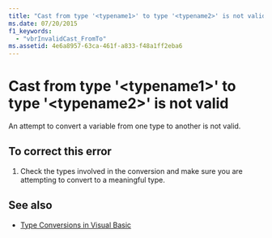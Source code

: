 ```yaml
---
title: "Cast from type '<typename1>' to type '<typename2>' is not valid"
ms.date: 07/20/2015
f1_keywords: 
  - "vbrInvalidCast_FromTo"
ms.assetid: 4e6a8957-63ca-461f-a833-f48a1ff2eba6
---
```

# Cast from type '\<typename1>' to type '\<typename2>' is not valid
An attempt to convert a variable from one type to another is not valid.  
  
## To correct this error  
  
1.  Check the types involved in the conversion and make sure you are attempting to convert to a meaningful type.  
  
## See also
- [Type Conversions in Visual Basic](../../visual-basic/programming-guide/language-features/data-types/type-conversions.md)
